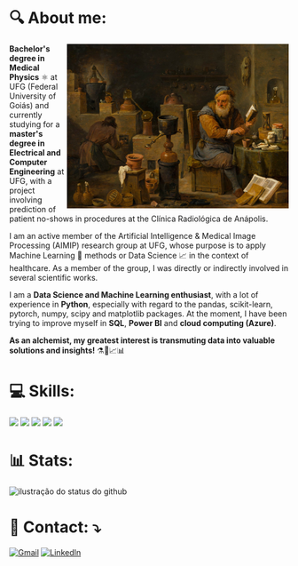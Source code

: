 <h1> 🔍 About me: </h1>
<img src="https://raw.githubusercontent.com/cego669/cego669/master/0261.jpg" alt="Truly an data alchemist!" min-width="400px" max-width="400px" width="400px" align="right">
<p align="left"> 
  
  **Bachelor's degree in Medical Physics** ⚛️ at UFG (Federal University of Goiás) and currently studying for a **master's degree in Electrical and Computer Engineering** at UFG,   with a project involving prediction of patient no-shows in procedures at the Clínica Radiológica de Anápolis.

  I am an active member of the Artificial Intelligence & Medical Image Processing (AIMIP) research group at UFG, whose purpose is to apply Machine Learning 🤖 methods or Data Science 📈 in the context of healthcare. As a member of the group, I was directly or indirectly involved in several scientific works.

  I am a **Data Science and Machine Learning enthusiast**, with a lot of experience in **Python**, especially with regard to the pandas, scikit-learn, pytorch, numpy, scipy and   matplotlib packages. At the moment, I have been trying to improve myself in **SQL**, **Power BI** and **cloud computing (Azure)**.

  **As an alchemist, my greatest interest is transmuting data into valuable solutions and insights!** ⚗️🧪📈📊
</p>

<p align="left">
  <h1>💻 Skills:</h1>

  <img src="https://img.shields.io/badge/Python-3776AB?style=for-the-badge&logo=python&logoColor=white" />
  <img src="https://img.shields.io/badge/Microsoft_Azure-0089D6?style=for-the-badge&logo=microsoft-azure&logoColor=white" />
  <img src="https://img.shields.io/badge/Microsoft_SQL_Server-CC2927?style=for-the-badge&logo=microsoft-sql-server&logoColor=white" />
  <img src="https://img.shields.io/badge/PowerBI-F2C811?style=for-the-badge&logo=Power%20BI&logoColor=black"/>
  <img src="https://img.shields.io/badge/R-276DC3?style=for-the-badge&logo=r&logoColor=white"/>
  
</p>

<h1> 📊 Stats: </h1>
<img src="https://github-readme-stats.vercel.app/api?username=cego669&show_icons=true&title_color=783c00&text_color=af552e&icon_color=783c00&bg_color=f8efd4&cache_seconds=2300" alt="ilustração do status do github">

<p align="left">
  <h1>💌 Contact: ⤵️</h1>
</p>

<p align="left">
  <a href="mailto:carlosedgonc@gmail.com" title="Gmail">
  <img src="https://img.shields.io/badge/-Gmail-FF0000?style=flat-square&labelColor=FF0000&logo=gmail&logoColor=white" alt="Gmail"/></a>
  <a href="www.linkedin.com/in/cego669" title="LinkedIn">
  <img src="https://img.shields.io/badge/-Linkedin-0e76a8?style=flat-square&logo=Linkedin&logoColor=white" alt="LinkedIn"/></a>
</p>
